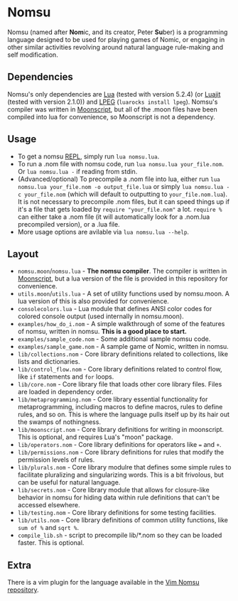 # Nomsu

Nomsu (named after **Nom**ic, and its creator, Peter **Su**ber) is a programming language
designed to be used for playing games of Nomic, or engaging in other similar activities
revolving around natural language rule-making and self modification.

## Dependencies

Nomsu's only dependencies are [Lua](https://www.lua.org/) (tested with version 5.2.4) (or [Luajit](http://luajit.org/) (tested with version 2.1.0)) and [LPEG](http://www.inf.puc-rio.br/~roberto/lpeg/) (`luarocks install lpeg`). Nomsu's compiler was written in [Moonscript](http://moonscript.org/), but all of the .moon files have been compiled into lua for convenience, so Moonscript is not a dependency.

## Usage

* To get a nomsu [REPL](https://en.wikipedia.org/wiki/Read-eval-print_loop), simply run `lua nomsu.lua`.
* To run a .nom file with nomsu code, run `lua nomsu.lua your_file.nom`. Or `lua nomsu.lua -` if reading from stdin.
* (Advanced/optional) To precompile a .nom file into lua, either run `lua nomsu.lua your_file.nom -o output_file.lua` or simply `lua nomsu.lua -c your_file.nom` (which will default to outputting to `your_file.nom.lua`). It is not necessary to precompile .nom files, but it can speed things up if it's a file that gets loaded by `require "your_file.nom"` a lot. `require %` can either take a .nom file (it will automatically look for a .nom.lua precompiled version), or a .lua file.
* More usage options are avilable via `lua nomsu.lua --help`.

## Layout

* `nomsu.moon`/`nomsu.lua` - **The nomsu compiler**. The compiler is written in [Moonscript](http://moonscript.org/), but a lua version of the file is provided in this repository for convenience.
* `utils.moon`/`utils.lua` - A set of utility functions used by nomsu.moon. A lua version of this is also provided for convenience.
* `consolecolors.lua` - Lua module that defines ANSI color codes for colored console output (used internally in nomsu.moon).
* `examples/how_do_i.nom` - A simple walkthrough of some of the features of nomsu, written in nomsu. **This is a good place to start.**
* `examples/sample_code.nom` - Some additional sample nomsu code.
* `examples/sample_game.nom` - A sample game of Nomic, written in nomsu.
* `lib/collections.nom` - Core library definitions related to collections, like lists and dictionaries.
* `lib/control_flow.nom` - Core library definitions related to control flow, like `if` statements and `for` loops.
* `lib/core.nom` - Core library file that loads other core library files. Files are loaded in dependency order.
* `lib/metaprogramming.nom` - Core library essential functionality for metaprogramming, including macros to define macros, rules to define rules, and so on. This is where the language pulls itself up by its hair out the swamps of nothingness.
* `lib/moonscript.nom` - Core library definitions for writing in moonscript. This is optional, and requires Lua's "moon" package.
* `lib/operators.nom` - Core library definitions for operators like `=` and `+`.
* `lib/permissions.nom` - Core library definitions for rules that modify the permission levels of rules.
* `lib/plurals.nom` - Core library modulre that defines some simple rules to facilitate pluralizing and singularizing words. This is a bit frivolous, but can be useful for natural language.
* `lib/secrets.nom` - Core library module that allows for closure-like behavior in nomsu for hiding data within rule definitions that can't be accessed elsewhere.
* `lib/testing.nom` - Core library definitions for some testing facilities.
* `lib/utils.nom` - Core library definitions of common utility functions, like `sum of %` and `sqrt %`.
* `compile_lib.sh` - script to precompile lib/\*.nom so they can be loaded faster. This is optional.

## Extra

There is a vim plugin for the language available in the [Vim Nomsu repository](https://bitbucket.org/squidarms/vim-nomsu/src).
